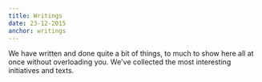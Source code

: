 ```yaml
---
title: Writings
date: 23-12-2015
anchor: writings
---
```

We have written and done quite a bit of things, to much to show here all at once without overloading you. We've collected the most interesting initiatives and texts.
